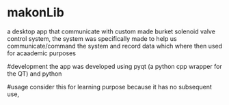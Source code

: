 # makonLib
a desktop app that communicate with custom made burket solenoid valve control system, 
the system was specifically made to help us communicate/command the system and record data 
which where then used for acaademic purposes 

#development
the app was developed using pyqt (a python cpp wrapper for the QT) and python

#usage
consider this for learning purpose because it has no subsequent use, 

